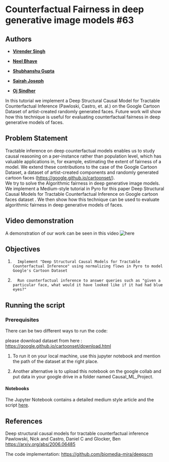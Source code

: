 # Counterfactual Fairness in deep generative image models #63

 ## Authors

 * [**Virender Singh**](https://www.linkedin.com/in/virender-singh7/)

 * [**Neel Bhave**](https://www.linkedin.com/in/neelbhave/)

 * [**Shubhanshu Gupta**](https://www.linkedin.com/in/shubhanshu-gupta-3b861168/)

 * [**Sairah Joseph**](https://www.linkedin.com/in/sai-joseph/)

 * [**Oj Sindher**](https://www.linkedin.com/in/oj-sindher/)

 In this tutorial we implement a Deep Structural Causal Model for Tractable Counterfactual Inference (Pawloski, Castro, et. al.) on the Google Cartoon Dataset of artist-created randomly generated faces. Future work will show how this technique is useful for evaluating counterfactual fairness in deep generative models of faces. 



 ## Problem Statement

 Tractable inference on deep counterfactual models enables us to study causal reasoning on a per-instance rather than population level, which has valuable applications in, for example, estimating the extent of  fairness of a model.
 We extend these contributions to the case of the Google Cartoon Dataset, a dataset of artist-created components and randomly generated cartoon faces (https://google.github.io/cartoonset/).  
 We try to solve the Algorithmic fairness in deep generative image models. We implement a Medium-style tutorial in Pyro for this paper Deep Structural Causal Models for Tractable Counterfactual Inference on Google cartoon faces dataset . We then show how this technique can be used to evaluate algorithmic fairness in deep generative models of faces. 


 ## Video demonstration

 A demonstration of our work can be seen in this video ![here](https://www.youtube.com/watch?v=w5v-LX9ZIi0)


 ## Objectives

 1.       Implement "Deep Structural Causal Models for Tractable Counterfactual Inference" using normalizing flows in Pyro to model Google's Cartoon Dataset

 2.       Run counterfactual inference to answer queries such as "given a particular face, what would it have looked like if it had had blue eyes?" 


 ## Running the script


 ### Prerequisites 

 There can be two different ways to run the code:

 please download dataset from here : https://google.github.io/cartoonset/download.html

 1. To run it on your local machine, use this jupyter notebook and mention the path of the dataset at the right place.

 2. Another alternative is to upload this notebook on the google collab and put data in your google drive in a folder named Causal_ML_Project.



 #### Notebooks

 The Jupyter Notebook contains a detailed medium style article and the script [here](projects/Algorithmic-fairness-in-deep-generative-image-models/src/causal_VAE_NF_generative_modelling.ipynb). 


 ## References

 Deep structural causal models for tractable counterfactual inference
 Pawlowski, Nick and Castro, Daniel C and Glocker, Ben
 https://arxiv.org/abs/2006.06485

 The code implementation: 
 https://github.com/biomedia-mira/deepscm